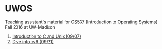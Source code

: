 # UWOS
Teaching assistant's material for [CS537](http://pages.cs.wisc.edu/~dusseau/Classes/CS537/Fall2016) (Introduction to Operating Systems) Fall 2016 at UW-Madison

1. [Introduction to C and Unix (09/07)](https://github.com/c21/UWOS/blob/master/1-intro/README.md)
1. [Dive into xv6 (09/21)](https://github.com/c21/UWOS/blob/master/2-intro-xv6/README.md)
